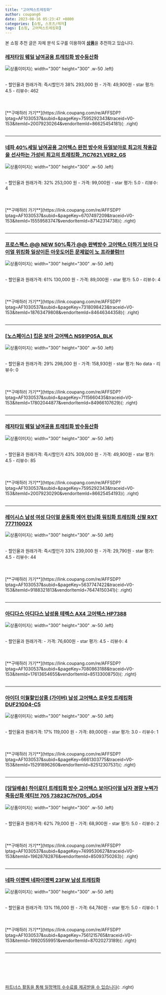 ```yaml
---
title: "고어텍스트레킹화"
author: coupang6
date: 2023-08-16 05:23:47 +0800
categories: [쇼핑, 스포츠/레저]
tags: [쇼핑, 고어텍스트레킹화]
---
```


본 쇼핑 추천 글은 자체 분석 도구를 이용하여 [**상품**](https://link.coupang.com/a/bao1ui)을 추천하고 있습니다.

### [레저타임 웨일 남여공용 트레킹화 방수등산화](https://link.coupang.com/re/AFFSDP?lptag=AF1030537&subid=&pageKey=7595292343&traceid=V0-153&itemId=20079230264&vendorItemId=86625454181)

![상품이미지](https://thumbnail9.coupangcdn.com/thumbnails/remote/230x230ex/image/vendor_inventory/df6b/899ec15974b8dd9afe409624b51a2e67723fc6d41d98b063a0489876b480.jpg){: width="300" height="300" .w-50 .left}


<br>
- 할인율과 원래가격: 즉시할인가 38%  293,000   원
- 가격: 49,900원
- star 평가: 4.5
- 리뷰수: 462
<br>
<br>
<br>
<br>
[**구매하러 가기**](https://link.coupang.com/re/AFFSDP?lptag=AF1030537&subid=&pageKey=7595292343&traceid=V0-153&itemId=20079230264&vendorItemId=86625454181){: .right}
<br>
<br>

---

### [네파 40%세일 남여공용 고어텍스 완전 방수와 듀얼보아로 최고의 착용감을 선사하는 가성비 최고의 트레킹화_7IC7621.VER2_GS](https://link.coupang.com/re/AFFSDP?lptag=AF1030537&subid=&pageKey=6707497209&traceid=V0-153&itemId=15559583747&vendorItemId=87142314738)

![상품이미지](https://thumbnail10.coupangcdn.com/thumbnails/remote/230x230ex/image/vendor_inventory/b32e/43b1d9a95e5f04d3c4d1f21aa69ee827632f17085c1cae3356244e146852.jpg){: width="300" height="300" .w-50 .left}


<br>
- 할인율과 원래가격: 32%  253,000   원
- 가격: 99,000원
- star 평가: 5.0
- 리뷰수: 4
<br>
<br>
<br>
<br>
[**구매하러 가기**](https://link.coupang.com/re/AFFSDP?lptag=AF1030537&subid=&pageKey=6707497209&traceid=V0-153&itemId=15559583747&vendorItemId=87142314738){: .right}
<br>
<br>

---

### [프로스펙스 @@ NEW 50%특가 @@ 완벽방수 고어택스 더하기 보아 다이얼 위킹화 일상이든 아웃도어든 문제없이 노 프라블럼!!!](https://link.coupang.com/re/AFFSDP?lptag=AF1030537&subid=&pageKey=7318098423&traceid=V0-153&itemId=18763479808&vendorItemId=84646344358)

![상품이미지](https://thumbnail6.coupangcdn.com/thumbnails/remote/230x230ex/image/vendor_inventory/14b1/12aba0d59ae66ecd5de03a57065148a1b1dcb4070efd292090661e30282c.jpg){: width="300" height="300" .w-50 .left}


<br>
- 할인율과 원래가격: 61%  130,000   원
- 가격: 89,000원
- star 평가: 5.0
- 리뷰수: 4
<br>
<br>
<br>
<br>
[**구매하러 가기**](https://link.coupang.com/re/AFFSDP?lptag=AF1030537&subid=&pageKey=7318098423&traceid=V0-153&itemId=18763479808&vendorItemId=84646344358){: .right}
<br>
<br>

---

### [[노스페이스] 킵온 보아 고어텍스 NS91P05A_BLK](https://link.coupang.com/re/AFFSDP?lptag=AF1030537&subid=&pageKey=7115660435&traceid=V0-153&itemId=17802044877&vendorItemId=84966107629)

![상품이미지](https://thumbnail10.coupangcdn.com/thumbnails/remote/230x230ex/image/vendor_inventory/dc52/2b57c337e3cf7eb675622bebc6dd7cef2f2c1b128a3c7fb47ef7755dabbf.jpg){: width="300" height="300" .w-50 .left}


<br>
- 할인율과 원래가격: 29%  298,000   원
- 가격: 158,930원
- star 평가: No data
- 리뷰수: 0
<br>
<br>
<br>
<br>
[**구매하러 가기**](https://link.coupang.com/re/AFFSDP?lptag=AF1030537&subid=&pageKey=7115660435&traceid=V0-153&itemId=17802044877&vendorItemId=84966107629){: .right}
<br>
<br>

---

### [레저타임 웨일 남여공용 트레킹화 방수등산화](https://link.coupang.com/re/AFFSDP?lptag=AF1030537&subid=&pageKey=7595292343&traceid=V0-153&itemId=20079230290&vendorItemId=86625454193)

![상품이미지](https://thumbnail8.coupangcdn.com/thumbnails/remote/230x230ex/image/vendor_inventory/6b1f/8edef10e3ae1787b55fba045b1801dc3fb1edcd5c3b2fb18e95a8af1964b.jpg){: width="300" height="300" .w-50 .left}


<br>
- 할인율과 원래가격: 즉시할인가 43%  309,000   원
- 가격: 49,900원
- star 평가: 4.5
- 리뷰수: 85
<br>
<br>
<br>
<br>
[**구매하러 가기**](https://link.coupang.com/re/AFFSDP?lptag=AF1030537&subid=&pageKey=7595292343&traceid=V0-153&itemId=20079230290&vendorItemId=86625454193){: .right}
<br>
<br>

---

### [레이시스 남성 여성 다이얼 운동화 에어 런닝화 워킹화 트레킹화 신발 RXT 77711002X](https://link.coupang.com/re/AFFSDP?lptag=AF1030537&subid=&pageKey=5637747422&traceid=V0-153&itemId=9188321813&vendorItemId=76474150341)

![상품이미지](https://thumbnail7.coupangcdn.com/thumbnails/remote/230x230ex/image/vendor_inventory/a3ec/168aa113931283c7551574f9c5140cc21f857fc1ef16f1015a0c46b31533.jpg){: width="300" height="300" .w-50 .left}


<br>
- 할인율과 원래가격: 즉시할인가 33%  239,000   원
- 가격: 29,790원
- star 평가: 4.5
- 리뷰수: 44
<br>
<br>
<br>
<br>
[**구매하러 가기**](https://link.coupang.com/re/AFFSDP?lptag=AF1030537&subid=&pageKey=5637747422&traceid=V0-153&itemId=9188321813&vendorItemId=76474150341){: .right}
<br>
<br>

---

### [아디다스 아디다스 남성용 테렉스 AX4 고어텍스 HP7388](https://link.coupang.com/re/AFFSDP?lptag=AF1030537&subid=&pageKey=7080863188&traceid=V0-153&itemId=17613654655&vendorItemId=85133008750)

![상품이미지](https://thumbnail8.coupangcdn.com/thumbnails/remote/230x230ex/image/vendor_inventory/2c4e/f9a5c908d45cfacfc2c6132e1081602a4fd54584d3d3802aad3d7bb7e095.jpg){: width="300" height="300" .w-50 .left}


<br>
- 할인율과 원래가격: 
- 가격: 76,600원
- star 평가: 4.5
- 리뷰수: 4
<br>
<br>
<br>
<br>
[**구매하러 가기**](https://link.coupang.com/re/AFFSDP?lptag=AF1030537&subid=&pageKey=7080863188&traceid=V0-153&itemId=17613654655&vendorItemId=85133008750){: .right}
<br>
<br>

---

### [아이더 **이월할인상품** (가이버) 남성 고어텍스 로우컷 트레킹화 DUF21G04-C5](https://link.coupang.com/re/AFFSDP?lptag=AF1030537&subid=&pageKey=6661303775&traceid=V0-153&itemId=15291896260&vendorItemId=82512307531)

![상품이미지](https://thumbnail8.coupangcdn.com/thumbnails/remote/230x230ex/image/vendor_inventory/a5c1/1e07b7143577c424cb140b4090de08e74c3d4b30bccf032e3057ee9cb5c7.jpg){: width="300" height="300" .w-50 .left}


<br>
- 할인율과 원래가격: 17%  119,000   원
- 가격: 89,000원
- star 평가: 3.0
- 리뷰수: 1
<br>
<br>
<br>
<br>
[**구매하러 가기**](https://link.coupang.com/re/AFFSDP?lptag=AF1030537&subid=&pageKey=6661303775&traceid=V0-153&itemId=15291896260&vendorItemId=82512307531){: .right}
<br>
<br>

---

### [[당일배송] 하이로더 트레킹화 방수 고어텍스 보아다이얼 남자 경량 누벅가죽등산화 에티브 705 73823C7H705_JD54](https://link.coupang.com/re/AFFSDP?lptag=AF1030537&subid=&pageKey=7499530627&traceid=V0-153&itemId=19628782876&vendorItemId=85093750263)

![상품이미지](https://thumbnail9.coupangcdn.com/thumbnails/remote/230x230ex/image/vendor_inventory/89b7/1e75edbf013caaa0df57077f3f3b0b26439a4d99c3d01d0a11297d020194.JPG){: width="300" height="300" .w-50 .left}


<br>
- 할인율과 원래가격: 62%  79,000   원
- 가격: 68,900원
- star 평가: 5.0
- 리뷰수: 2
<br>
<br>
<br>
<br>
[**구매하러 가기**](https://link.coupang.com/re/AFFSDP?lptag=AF1030537&subid=&pageKey=7499530627&traceid=V0-153&itemId=19628782876&vendorItemId=85093750263){: .right}
<br>
<br>

---

### [네파 이젠벅 네파이젠벅 23FW 남성 트레킹화](https://link.coupang.com/re/AFFSDP?lptag=AF1030537&subid=&pageKey=7561215765&traceid=V0-153&itemId=19920559951&vendorItemId=87020273189)

![상품이미지](https://thumbnail10.coupangcdn.com/thumbnails/remote/230x230ex/image/vendor_inventory/3410/e35c42cfbc233909da1d104075a556136d45af335075d439209eb41aabdf.jpg){: width="300" height="300" .w-50 .left}


<br>
- 할인율과 원래가격: 13%  116,000   원
- 가격: 64,780원
- star 평가: 5.0
- 리뷰수: 1
<br>
<br>
<br>
<br>
[**구매하러 가기**](https://link.coupang.com/re/AFFSDP?lptag=AF1030537&subid=&pageKey=7561215765&traceid=V0-153&itemId=19920559951&vendorItemId=87020273189){: .right}
<br>
<br>

---
<br><br><br><br><br> [파트너스 활동을 통해 일정액의 수수료를 제공받을 수 있습니다](https://link.coupang.com/a/bao1ui){: .right}